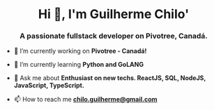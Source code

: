 <h1 align="center">Hi 👋, I'm Guilherme Chilo'</h1>
<h3 align="center">A passionate fullstack developer on Pivotree, Canadá.</h3>

- 🔭 I’m currently working on **Pivotree - Canadá!**

- 🌱 I’m currently learning **Python and GoLANG**

- 💬 Ask me about **Enthusiast on new techs. ReactJS, SQL, NodeJS, JavaScript, TypeScript.**

- 📫 How to reach me **chilo.guilherme@gmail.com**



